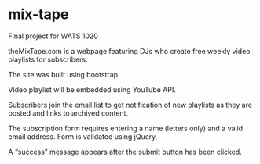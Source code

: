 # mix-tape
Final project for WATS 1020 

theMixTape.com is a webpage featuring DJs who create free weekly video playlists for subscribers. 

The site was built using bootstrap.

Video playlist will be embedded using YouTube API.  

Subscribers join the email list to get notification of new playlists as they are posted and links to archived content. 

The subscription form requires entering a name (letters only) and a valid email address. Form is validated using jQuery. 

A “success” message appears after the submit button has been clicked.
